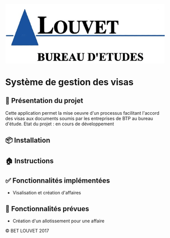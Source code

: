 
![LOGO LOUVET](https://github.com/NullPointerWizard/VisaBET/blob/master/web/images/LOGO-BET.jpg)

# Système de gestion des visas

## :city_sunrise: Présentation du projet
Cette application permet la mise oeuvre d'un processus facilitant l'accord des visas aux documents soumis par les entreprises de BTP au bureau d'étude.
Etat du projet : en cours de développement

## :package: Installation

## :house: Instructions

##  :white_check_mark: Fonctionnalités implémentées
* Visalisation et création d'affaires

## :pushpin: Fonctionnalités prévues
* Création d'un allotissement pour une affaire 

:copyright: BET LOUVET 2017
